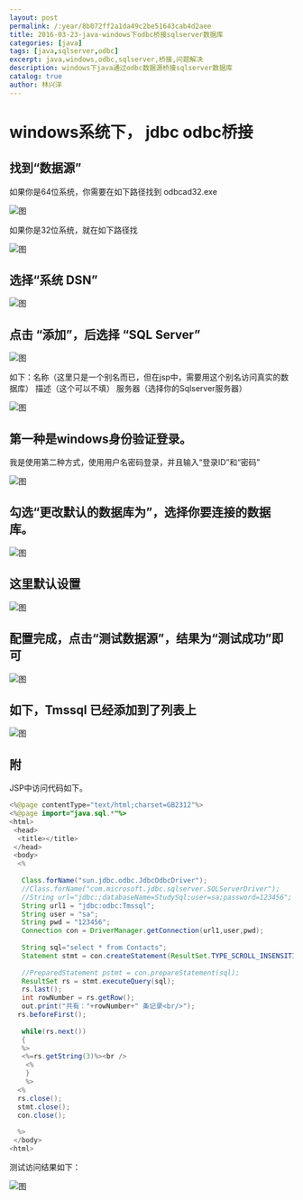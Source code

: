 ```yaml
---
layout: post
permalink: /:year/8b072ff2a1da49c2be51643cab4d2aee
title: 2016-03-23-java-windows下odbc桥接sqlserver数据库
categories: [java]
tags: [java,sqlserver,odbc]
excerpt: java,windows,odbc,sqlserver,桥接,问题解决
description: windows下java通过odbc数据源桥接sqlserver数据库
catalog: true
author: 林兴洋
---
```


# windows系统下， jdbc odbc桥接

## 找到“数据源”

如果你是64位系统，你需要在如下路径找到  odbcad32.exe

![图](https://gitee.com/linxingyang/at-2020-10-02-image/raw/master/image/J-java/image/2016/2016-03-23/01.png)

如果你是32位系统，就在如下路径找

![图](https://gitee.com/linxingyang/at-2020-10-02-image/raw/master/image/J-java/image/2016/2016-03-23/02.png)

## 选择“系统 DSN”

![图](https://gitee.com/linxingyang/at-2020-10-02-image/raw/master/image/J-java/image/2016/2016-03-23/03.png)

## 点击    “添加”，后选择 “SQL Server”

![图](https://gitee.com/linxingyang/at-2020-10-02-image/raw/master/image/J-java/image/2016/2016-03-23/04.png)

如下：名称（这里只是一个别名而已，但在jsp中，需要用这个别名访问真实的数据库）
描述（这个可以不填）
服务器（选择你的Sqlserver服务器）

![图](https://gitee.com/linxingyang/at-2020-10-02-image/raw/master/image/J-java/image/2016/2016-03-23/06.png)

## 第一种是windows身份验证登录。

我是使用第二种方式，使用用户名密码登录，并且输入“登录ID”和“密码”

![图](https://gitee.com/linxingyang/at-2020-10-02-image/raw/master/image/J-java/image/2016/2016-03-23/07.png)

## 勾选“更改默认的数据库为”，选择你要连接的数据库。

![图](https://gitee.com/linxingyang/at-2020-10-02-image/raw/master/image/J-java/image/2016/2016-03-23/08.png)

## 这里默认设置

![图](https://gitee.com/linxingyang/at-2020-10-02-image/raw/master/image/J-java/image/2016/2016-03-23/09.png)

## 配置完成，点击“测试数据源”，结果为“测试成功”即可

![图](https://gitee.com/linxingyang/at-2020-10-02-image/raw/master/image/J-java/image/2016/2016-03-23/10.png)

## 如下，Tmssql 已经添加到了列表上

![图](https://gitee.com/linxingyang/at-2020-10-02-image/raw/master/image/J-java/image/2016/2016-03-23/11.png)

## 附

JSP中访问代码如下。

```java
<%@page contentType="text/html;charset=GB2312"%>
<%@page import="java.sql.*"%>
<html>
 <head>
  <title></title>
 </head>
 <body>
  <%
  
   Class.forName("sun.jdbc.odbc.JdbcOdbcDriver");
   //Class.forName("com.microsoft.jdbc.sqlserver.SQLServerDriver");    
   //String url="jdbc:;databaseName=StudySql;user=sa;password=123456";
   String url1 = "jdbc:odbc:Tmssql";
   String user = "sa";
   String pwd = "123456";
   Connection con = DriverManager.getConnection(url1,user,pwd);  
 
   String sql="select * from Contacts";
   Statement stmt = con.createStatement(ResultSet.TYPE_SCROLL_INSENSITIVE,ResultSet.CONCUR_READ_ONLY);
   
   //PreparedStatement pstmt = con.prepareStatement(sql);
   ResultSet rs = stmt.executeQuery(sql);                                     
   rs.last();
   int rowNumber = rs.getRow();
   out.print("共有："+rowNumber+" 条记录<br/>");
  rs.beforeFirst();
  
   while(rs.next())
   {
   %>
   <%=rs.getString(3)%><br />
    <%
    }
    %>
  <%
  rs.close();
  stmt.close();
  con.close();
 
  %>
 </body>
<html>
```

测试访问结果如下：

![图](https://gitee.com/linxingyang/at-2020-10-02-image/raw/master/image/J-java/image/2016/2016-03-23/12.png)

